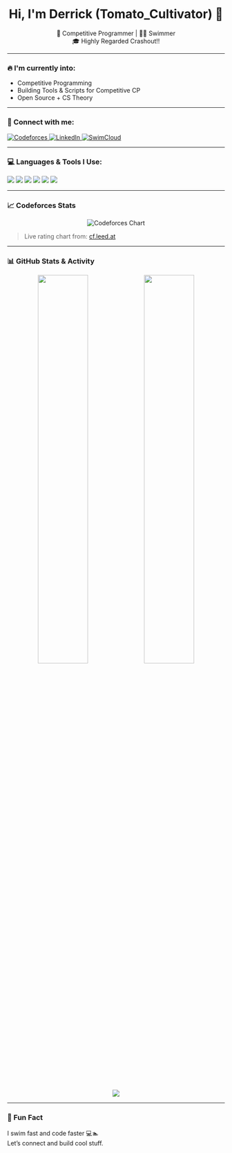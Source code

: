 <h1 align="center">Hi, I'm Derrick (Tomato_Cultivator) 🍅</h1>

<p align="center">
  🚀 Competitive Programmer | 🏊‍♂️ Swimmer
  <br>
  🎓 Highly Regarded Crashout!!
</p>

---

### 🔥 I'm currently into:

- Competitive Programming 
- Building Tools & Scripts for Competitive CP
- Open Source + CS Theory

---

### 🔗 Connect with me:

<p align="left">
  <a href="https://codeforces.com/profile/Tomato_Cultivator" target="_blank">
    <img alt="Codeforces" src="https://img.shields.io/badge/Codeforces-Tomato_Cultivator-blue?style=for-the-badge&logo=codeforces" />
  </a>
  <a href="https://www.linkedin.com/in/derrick-kwan-5644b52b9/" target="_blank">
    <img alt="LinkedIn" src="https://img.shields.io/badge/LinkedIn-Derrick%20Kwan-blue?style=for-the-badge&logo=linkedin" />
  </a>
  <a href="https://www.swimcloud.com/swimmer/2799094/" target="_blank">
    <img alt="SwimCloud" src="https://img.shields.io/badge/SwimCloud-Profile-lightblue?style=for-the-badge" />
  </a>
</p>

---

### 💻 Languages & Tools I Use:

<p>
  <img src="https://img.shields.io/badge/C%2B%2B-00599C?style=for-the-badge&logo=c%2B%2B&logoColor=white" />
  <img src="https://img.shields.io/badge/Python-3670A0?style=for-the-badge&logo=python&logoColor=white" />
  <img src="https://img.shields.io/badge/Java-ED8B00?style=for-the-badge&logo=java&logoColor=white" />
  <img src="https://img.shields.io/badge/Markdown-000000?style=for-the-badge&logo=markdown&logoColor=white" />
  <img src="https://img.shields.io/badge/VS%20Code-007ACC?style=for-the-badge&logo=visual-studio-code&logoColor=white" />
  <img src="https://img.shields.io/badge/Git-F05032?style=for-the-badge&logo=git&logoColor=white" />
</p>

---

### 📈 Codeforces Stats

<p align="center">
  <img src="https://cf.leed.at?id=Tomato_Cultivator" alt="Codeforces Chart" />
</p>

> Live rating chart from: [cf.leed.at](https://cf.leed.at)

---

### 📊 GitHub Stats & Activity

<p align="center">
  <img width="48%" src="https://github-readme-stats.vercel.app/api?username=Tomato-Cultivator&show_icons=true&theme=radical&hide=issues" />
  <img width="48%" src="https://github-readme-stats.vercel.app/api/top-langs/?username=Tomato-Cultivator&layout=compact&theme=radical" />
</p>

<p align="center">
  <img src="https://github-readme-activity-graph.vercel.app/graph?username=Tomato-Cultivator&theme=rogue" />
</p>

---

### 🧠 Fun Fact

I swim fast and code faster 💻🏊  
Let’s connect and build cool stuff.
